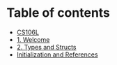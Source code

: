 # Table of contents

* [CS106L](README.md)
* [1. Welcome](1.-welcome.md)
* [2. Types and Structs](2.-types-and-structs.md)
* [Initialization and References](initialization-and-references.md)
